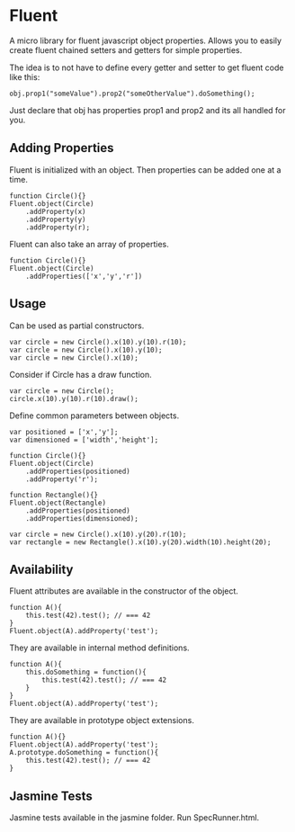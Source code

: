 # Fluent
A micro library for fluent javascript object properties.  Allows you to easily create fluent chained setters and getters for simple properties.

The idea is to not have to define every getter and setter to get fluent code like this:
```javascirpt
obj.prop1("someValue").prop2("someOtherValue").doSomething();
```
Just declare that obj has properties prop1 and prop2 and its all handled for you.


## Adding Properties
Fluent is initialized with an object.  Then properties can be added one at a time.
```javascirpt
function Circle(){}
Fluent.object(Circle)
    .addProperty(x)
    .addProperty(y)
    .addProperty(r);
```

Fluent can also take an array of properties.
```javascirpt
function Circle(){}
Fluent.object(Circle)
    .addProperties(['x','y','r'])
```

## Usage
Can be used as partial constructors.
```javascirpt
var circle = new Circle().x(10).y(10).r(10);
var circle = new Circle().x(10).y(10);
var circle = new Circle().x(10);
```

Consider if Circle has a draw function.
```javascirpt
var circle = new Circle();
circle.x(10).y(10).r(10).draw();
```

Define common parameters between objects.
```javascirpt
var positioned = ['x','y'];
var dimensioned = ['width','height'];

function Circle(){}
Fluent.object(Circle)
    .addProperties(positioned)
    .addProperty('r');
    
function Rectangle(){}
Fluent.object(Rectangle)
    .addProperties(positioned)
    .addProperties(dimensioned);

var circle = new Circle().x(10).y(20).r(10);
var rectangle = new Rectangle().x(10).y(20).width(10).height(20);
```

## Availability
Fluent attributes are available in the constructor of the object.
```javascirpt
function A(){
    this.test(42).test(); // === 42
}
Fluent.object(A).addProperty('test');
```

They are available in internal method definitions.
```javascirpt
function A(){
    this.doSomething = function(){
        this.test(42).test(); // === 42
    }
}
Fluent.object(A).addProperty('test');
```

They are available in prototype object extensions.
```javascirpt
function A(){}
Fluent.object(A).addProperty('test');
A.prototype.doSomething = function(){
    this.test(42).test(); // === 42
}
```


## Jasmine Tests
Jasmine tests available in the jasmine folder.  Run SpecRunner.html.


